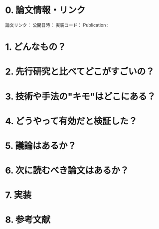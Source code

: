 # 0. 論文情報・リンク
 
論文リンク：
公開日時：
実装コード：
Publication : 
 
# 1. どんなもの？
 
# 2. 先行研究と比べてどこがすごいの？
 
# 3. 技術や手法の"キモ"はどこにある？
 
# 4. どうやって有効だと検証した？
 
# 5. 議論はあるか？
 
# 6. 次に読むべき論文はあるか？
 
# 7. 実装
 
# 8. 参考文献